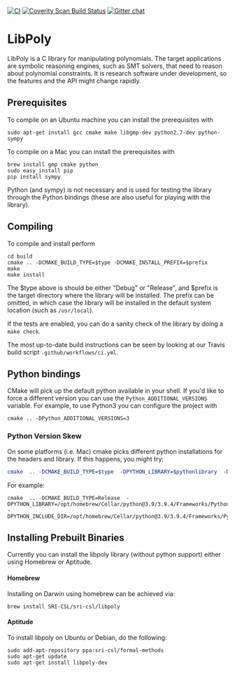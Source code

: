 [![CI](https://github.com/SRI-CSL/libpoly/actions/workflows/ci.yml/badge.svg)](https://github.com/SRI-CSL/libpoly/actions/workflows/ci.yml)
[![Coverity Scan Build Status](https://scan.coverity.com/projects/5716/badge.svg)](https://scan.coverity.com/projects/5716)
[![Gitter chat](https://badges.gitter.im/gitterHQ/gitter.png)](https://gitter.im/SRI-CSL/libpoly)

# LibPoly

LibPoly is a C library for manipulating polynomials. The target applications
are symbolic reasoning engines, such as SMT solvers, that need to reason about
polynomial constraints. It is research software under development, so the
features and the API might change rapidly.

## Prerequisites

To compile on an Ubuntu machine you can install the prerequisites with

```
sudo apt-get install gcc cmake make libgmp-dev python2.7-dev python-sympy
```

To compile on a Mac you can install the prerequisites with

```
brew install gmp cmake python
sudo easy_install pip
pip install sympy
```

Python (and sympy) is not necessary and is used for testing the library
through the Python bindings (these are also useful for playing with the library).

## Compiling

To compile and install perform

```
cd build
cmake .. -DCMAKE_BUILD_TYPE=$type -DCMAKE_INSTALL_PREFIX=$prefix
make
make install
```

The $type above is should be either "Debug" or "Release", and $prefix is the
target directory where the library will be installed. The prefix can be
omitted, in which case the library will be installed in the default system
location (such as ```/usr/local```).

If the tests are enabled, you can do a sanity check of the library by doing a
```make check```.

The most up-to-date build instructions can be seen by looking at our Travis
build script ```.github/workflows/ci.yml```.

## Python bindings

CMake will pick up the default python available in your shell. If you'd like to
force a different version you can use the `Python_ADDITIONAL_VERSIONS` variable.
For example, to use Python3 you can configure the project with

```
cmake .. -DPython_ADDITIONAL_VERSIONS=3
```

### Python Version Skew

On some platforms (i.e. Mac) cmake picks different python installations for the headers and library. If this happens,
you might try:
```cmake
cmake  .. -DCMAKE_BUILD_TYPE=$type  -DPYTHON_LIBRARY=$pythonlibrary  -DPYTHON_INCLUDE_DIR=$pythonheaderfiledir
```
For example:
```
cmake  .. -DCMAKE_BUILD_TYPE=Release  -DPYTHON_LIBRARY=/opt/homebrew/Cellar/python@3.9/3.9.4/Frameworks/Python.framework/Versions/3.9/lib/libpython3.9.dylib  -DPYTHON_INCLUDE_DIR=/opt/homebrew/Cellar/python@3.9/3.9.4/Frameworks/Python.framework/Versions/3.9/include/python3.9/
```
## Installing Prebuilt Binaries

Currently you can install the libpoly library (without python support) either using
Homebrew or Aptitude.

#### Homebrew

Installing on Darwin using homebrew can be achieved via:

```
brew install SRI-CSL/sri-csl/libpoly
```

#### Aptitude

To install libpoly on Ubuntu or Debian, do the following:

```
sudo add-apt-repository ppa:sri-csl/formal-methods
sudo apt-get update
sudo apt-get install libpoly-dev
```




